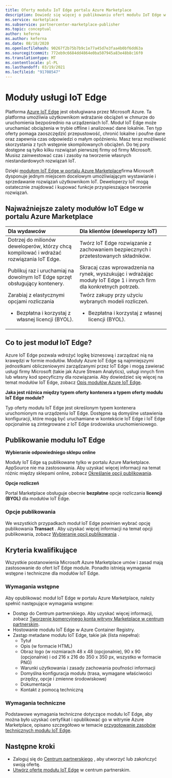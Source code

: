 ```yaml
---
title: Oferty modułu IoT Edge portalu Azure Marketplace
description: Dowiedz się więcej o publikowaniu ofert modułu IoT Edge w portalu Azure Marketplace.
ms.service: marketplace
ms.subservice: partnercenter-marketplace-publisher
ms.topic: conceptual
author: keferna
ms.author: keferna
ms.date: 08/18/2020
ms.openlocfilehash: 90267f2b75b7b9c1e77a45d7e3faa4b0bf6dd63a
ms.sourcegitcommit: 772eb9c6684dd4864e0ba507945a83e48b8c16f0
ms.translationtype: MT
ms.contentlocale: pl-PL
ms.lasthandoff: 03/19/2021
ms.locfileid: "91708547"
---
```

# <a name="iot-edge-modules"></a>Moduły usługi IoT Edge

Platforma [Azure IoT Edge](https://azure.microsoft.com/services/iot-edge/) jest obsługiwana przez Microsoft Azure.  Ta platforma umożliwia użytkownikom wdrażanie obciążeń w chmurze do uruchomienia bezpośrednio na urządzeniach IoT.  Moduł IoT Edge może uruchamiać obciążenia w trybie offline i analizować dane lokalnie. Ten typ oferty pomaga zaoszczędzić przepustowość, chronić lokalne i poufne dane oraz zapewnia czas odpowiedzi o małym opóźnieniu.  Masz teraz możliwość skorzystania z tych wstępnie skompilowanych obciążeń. Do tej pory dostępne są tylko kilku rozwiązań pierwszej firmy od firmy Microsoft.  Musisz zainwestować czas i zasoby na tworzenie własnych niestandardowych rozwiązań IoT.

Dzięki [modułom IoT Edge w portalu Azure Marketplace](https://azuremarketplace.microsoft.com/marketplace/apps/category/internet-of-things?page=1)firma Microsoft dysponuje jednym miejscem docelowym umożliwiającym wystawianie i sprzedawanie rozwiązań użytkownikom IoT. Deweloperzy IoT mogą ostatecznie znajdować i kupować funkcje przyspieszające tworzenie rozwiązań.  

## <a name="key-benefits-of-iot-edge-modules-in-azure-marketplace"></a>Najważniejsze zalety modułów IoT Edge w portalu Azure Marketplace

| **Dla wydawców**    | **Dla klientów (deweloperzy IoT)**  |
| :------------------- | :-------------------|
| Dotrzej do milionów deweloperów, którzy chcą kompilować i wdrażać rozwiązania IoT Edge.  | Twórz IoT Edge rozwiązanie z zachowaniem bezpiecznych i przetestowanych składników. |
| Publikuj raz i uruchamiaj na dowolnym IoT Edge sprzęt obsługujący kontenery. | Skracaj czas wprowadzenia na rynek, wyszukując i wdrażając moduły IoT Edge 1 i innych firm dla konkretnych potrzeb. |
| Zarabiaj z elastycznymi opcjami rozliczania <ul> <li> Bezpłatna i korzystaj z własnej licencji (BYOL). </li> </ul> | Twórz zakupy przy użyciu wybranych modeli rozliczeń. <ul> <li> Bezpłatna i korzystaj z własnej licencji (BYOL). </li> </ul> |

## <a name="what-is-an-iot-edge-module"></a>Co to jest moduł IoT Edge?

Azure IoT Edge pozwala wdrożyć logikę biznesową i zarządzać nią na krawędzi w formie modułów. Moduły Azure IoT Edge są najmniejszymi jednostkami obliczeniowymi zarządzanymi przez IoT Edge i mogą zawierać usługi firmy Microsoft (takie jak Azure Stream Analytics), usługi innych firm lub własny kod specyficzny dla rozwiązania. Aby dowiedzieć się więcej na temat modułów IoT Edge, zobacz [Opis modułów Azure IoT Edge](../iot-edge/iot-edge-modules.md).

**Jaka jest różnica między typem oferty kontenera a typem oferty modułu IoT Edge module?**

Typ oferty modułu IoT Edge jest określonym typem kontenera uruchomionym na urządzeniu IoT Edge. Dostępne są domyślne ustawienia konfiguracji, które mogą być uruchamiane w kontekście IoT Edge i IoT Edge opcjonalnie są zintegrowane z IoT Edge środowiska uruchomieniowego.

## <a name="publishing-your-iot-edge-module"></a>Publikowanie modułu IoT Edge

**Wybieranie odpowiedniego sklepu online**

Moduły IoT Edge są publikowane tylko w portalu Azure Marketplace. AppSource nie ma zastosowania. Aby uzyskać więcej informacji na temat różnic między sklepami online, zobacz [Określanie opcji publikowania](determine-your-listing-type.md).

**Opcje rozliczeń**

Portal Marketplace obsługuje obecnie **bezpłatne** opcje rozliczania **licencji (BYOL)** dla modułów IoT Edge.

### <a name="publishing-options"></a>Opcje publikowania

We wszystkich przypadkach moduł IoT Edge powinien wybrać opcję publikowania **Transact** .  Aby uzyskać więcej informacji na temat opcji publikowania, zobacz [Wybieranie opcji publikowania](determine-your-listing-type.md) .  

## <a name="eligibility-criteria"></a>Kryteria kwalifikujące

Wszystkie postanowienia Microsoft Azure Marketplace umów i zasad mają zastosowanie do ofert IoT Edge module.  Ponadto istnieją wymagania wstępne i techniczne dla modułów IoT Edge.  

### <a name="prerequisites"></a>Wymagania wstępne

Aby opublikować moduł IoT Edge w portalu Azure Marketplace, należy spełnić następujące wymagania wstępne:

- Dostęp do Centrum partnerskiego. Aby uzyskać więcej informacji, zobacz [Tworzenie komercyjnego konta witryny Marketplace w centrum partnerskim](partner-center-portal/create-account.md).
- Hostowanie modułu IoT Edge w Azure Container Registry.
- Zastąp metadane modułu IoT Edge, takie jak (lista niepełna):
    - Tytuł
    - Opis (w formacie HTML)
    - Obraz logo (w rozmiarach 48 x 48 (opcjonalnie), 90 x 90 (opcjonalnie) i od 216 x 216 do 350 x 350 px, wszystko w formacie PNG)
    - Warunki użytkowania i zasady zachowania poufności informacji
    - Domyślna konfiguracja modułu (trasa, wymagane właściwości przędzy, opcje i zmienne środowiskowe)
    - Dokumentacja
    - Kontakt z pomocą techniczną

### <a name="technical-requirements"></a>Wymagania techniczne

Podstawowe wymagania techniczne dotyczące modułu IoT Edge, aby można było uzyskać certyfikat i opublikować go w witrynie Azure Marketplace, opisano szczegółowo w temacie [przygotowanie zasobów technicznych modułu IoT Edge](./partner-center-portal/create-iot-edge-module-asset.md).

## <a name="next-steps"></a>Następne kroki

- Zaloguj się do [Centrum partnerskiego](https://partner.microsoft.com/dashboard/account/v3/enrollment/introduction/partnership) , aby utworzyć lub zakończyć swoją ofertę.
- [Utwórz ofertę modułu IoT Edge](./partner-center-portal/azure-iot-edge-module-creation.md) w centrum partnerskim.
